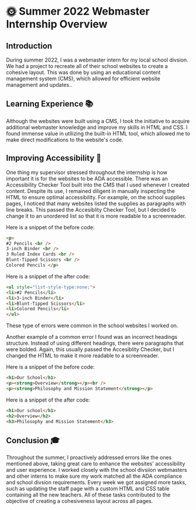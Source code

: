 # 🌞 Summer 2022 Webmaster Internship Overview

## Introduction

During summer 2022, I was a webmaster intern for my local school divsion. We had a project to recreate all of their school websites to create a cohesive layout. This was done by using an educational content management system (CMS), which allowed for efficient website management and updates.. 

## Learning Experience 📚
Although the websites were built using a CMS, I took the initiative to acquire additional webmaster knowledge and improve my skills in HTML and CSS. I found immense value in utilizing the built-in HTML tool, which allowed me to make direct modifications to the website's code.

## Improving Accessibility 🔧
One thing my supervisor stressed throughout the internship is how important it is for the websites to be ADA accessible. There was an Accessibility Checker Tool built into the CMS that I used whenever I created content. Despite its use, I remained diligent in manually inspecting the HTML to ensure optimal accessibility. For example, on the school supplies pages, I noticed that many websites listed the supplies as paragraphs with line breaks. This passed the Accesiblity Checker Tool, but I decided to change it to an unordered list so that it is more readable to a screenreader.

Here is a snippet of the before code: 
```HTML
<p>
#2 Pencils <br />
3-inch Binder <br />
3 Ruled Index Cards <br />
Blunt-Tipped Scissors <br />
Colored Pencils </p>
```
Here is a snippet of the after code: 
```HTML
<ul style="list-style-type:none;">
<li>#2 Pencils</li>
<li>3-inch Binder</li>
<li>Blunt-Tipped Scissors</li>
<li>Colored Pencils</li>
</ul>
```

These type of errors were common in the school websites I worked on. 

Another example of a common error I found was an incorrect headings structure. Instead of using different headings, there were paragraphs 
that were bolded. Again, this usually passed the Accesiblity Checker, but I changed
the HTML to make it more readable to a screenreader.

Here is a snippet of the before code: 
```HTML
<h1>Our School</h1>
<p><strong>Overview</strong></p><br />
<p><strong>Philosophy and Mission Statement</strong></p>
```
Here is a snippet of the after code: 
```HTML
<h1>Our school</h1>
<h2>Overview</h2>
<h3>Philosophy and Mission Statement</h3>
```
## Conclusion 🎓
Throughout the summer, I proactively addressed errors like the ones mentioned above, taking great care to enhance the websites' accessibility and user experience. I worked closely with the school divsiion webmasters and other interns to make sure my work matched all the ADA compliance and school divsion requirements. Every week we got assigned more tasks, such as updating the staff page with a custom HTML and CSS table containing all the new teachers. All of these tasks contributed to the objective of creating a cohesiveness layout across all pages. 
